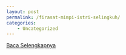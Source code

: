 ```yaml
---
layout: post
permalink: /firasat-mimpi-istri-selingkuh/
categories:
    - Uncategorized
---
```


[Baca Selengkapnya](/07)